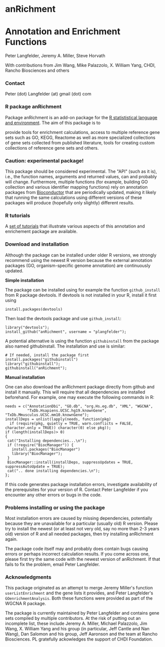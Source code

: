
# anRichment
# Annotation and Enrichment Functions 

Peter Langfelder, Jeremy A. Miller, Steve Horvath 

With contributions from Jim Wang, Mike Palazzolo, X. William Yang, CHDI, Rancho
Biosciences and others

### Contact
Peter (dot) Langfelder (at) gmail (dot) com


### R package anRichment 

Package anRichment is an add-on package for the [R statististical language and 
environment](https://www.r-project.org). The aim of this package is to 

provide tools for enrichment calculations, access to multiple reference gene sets such as GO, KEGG, Reactome as well as more specialized collections of gene sets collected from published literature, tools for creating custom collections of reference gene sets and others.
### Caution: experimental package!

This package should be considered experimental. The "API" (such as it is), i.e., the function names,
arguments and returned values, can and probably will change. Furthermore, multiple functions (for example, building GO
collection and various identifier mapping functions) rely on annotation packages from
[Bioconductor](https://www.bioconductor.org) that are periodically updated, making it likely that running the same
calculations using different versions of these packages will produce (hopefully only slightly) different results.

### R tutorials

A [set of tutorials](Tutorials/index.html)
that illustrate various aspects of this annotation and enrichement package are available.

### Download and installation

Although the package can be installed under older R versions,
we strongly recommend using the newest R
version because the external annotation packages (GO, organism-specific genome annotation) are continuously updated.

__Simple installation__

The package can be installed using for example the function `github_install` from R package devtools. If devtools is not
installed in your R, install it first using 

    install.packages(devtools)

Then load the devtools package and use `github_install`:

    library("devtools");
    install_github("anRichment", username = "plangfelder");

A potential alternative is using the function `githubinstall` from the package also named githubinstall. The installation
and use is similar:

    # If needed, install the package first
    install.packages("githubinstall")
    library("githubinstall");
    githubinstall("anRichment");


__Manual installation__

One can also download the anRichment package directly from github and install it manually. This will require that all
dependencies are installed beforehand. For example, one may execute the following commands in R:


    needs = c("AnnotationDbi", "GO.db", "org.Hs.eg.db", "XML", "WGCNA",
              "TxDb.Hsapiens.UCSC.hg19.knownGene", "TxDb.Mmusculus.UCSC.mm10.knownGene");
    installDeps = unlist(lapply(needs, function(pkg)
      if (require(pkg, quietly = TRUE, warn.conflicts = FALSE, character.only = TRUE)) character(0) else pkg));
    if (length(installDeps)> 0)
    {
     cat("Installing dependencies...\n");
     if (!require("BiocManager")) {
       install.packages("BiocManager")
       library("BiocManager");
     }
     BiocManager::install(installDeps, suppressUpdates = TRUE, suppressAutoUpdate = TRUE);
     cat(".. done installing dependencies.\n");
    };


If this code generates package installation errors, investigate availability of the prerequisites for your version of R.
Contact Peter Langfelder if you encounter any other errors or bugs in the code.


### Problems installing or using the package

Most installation errors are caused by missing dependencies, potentially because they are unavailable for a particular
(usually old) R version. Please try to install the newest (or at least not very old, say no more than 2-3 years old)
version of R and all needed packages, then try installing anRichment again.

The package code itself may and probably does contain bugs causing errors or perhaps incorrect calculation results. If you
come across one, please first try the same code with the newest version of anRichment. If that fails to fix the problem, 
email Peter Langfelder. 

### Acknowledgments

This package originated as an attempt to merge Jeremy Miller's function `userListEnrichment` and the gene
lists it provides, and Peter Langfelder's `GOenrichmentAnalysis`. Both these functions were provided as part
of the WGCNA R package.

The package is currently maintained by Peter Langfelder and contains gene sets compiled by multiple
contributors. At the risk of putting out an incomplete list, these include Jeremy A. Miller, Michael
Palazzolo, Jim Wang, X. William Yang and his group (in particular, Jeff Cantle and Nan Wang),
Dan Salomon and his group, Jeff Aaronson and the team at Rancho Biosciences. PL
gratefully ackowledges the support of CHDI Foundation.


